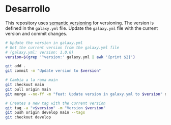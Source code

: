 # Desarrollo

This repository uses [semantic versioning](https://semver.org/) for versioning. The version is defined in the `galaxy.yml` file. Update the `galaxy.yml` file with the current version and commit changes.

```bash
# Update the version in galaxy.yml
# Get the current version from the galaxy.yml file
# (galaxy.yml: version: 1.0.0)
version=$(grep '^version:' galaxy.yml | awk '{print $2}')

git add .
git commit -m "Update version to $version"

# Cambia a la rama main
git checkout main
git pull origin main
git merge --no-ff -m "feat: Update version in galaxy.yml to $version" develop

# Creates a new tag with the current version
git tag -a "v$version" -m "Version $version"
git push origin develop main --tags
git checkout develop
```
